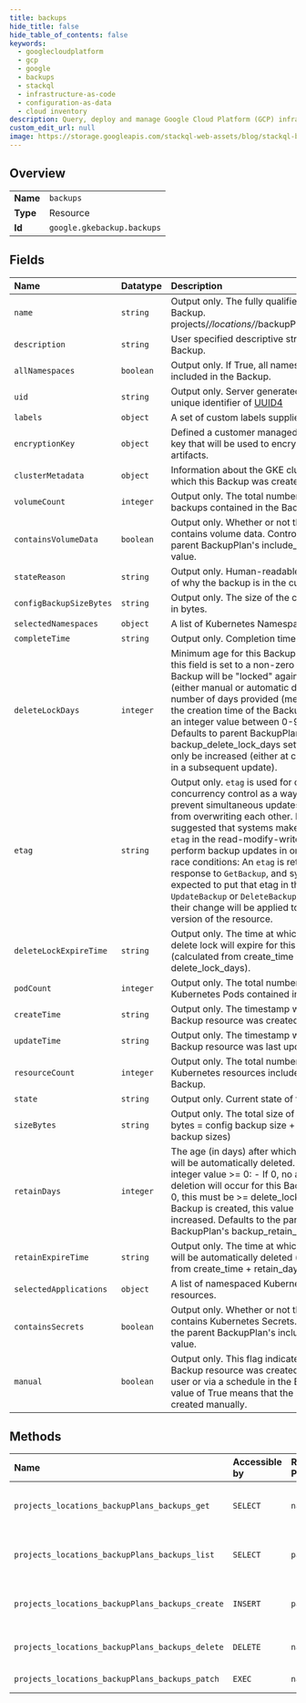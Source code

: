 ```yaml
---
title: backups
hide_title: false
hide_table_of_contents: false
keywords:
  - googlecloudplatform
  - gcp
  - google
  - backups
  - stackql
  - infrastructure-as-code
  - configuration-as-data
  - cloud inventory
description: Query, deploy and manage Google Cloud Platform (GCP) infrastructure and resources using SQL
custom_edit_url: null
image: https://storage.googleapis.com/stackql-web-assets/blog/stackql-blog-post-featured-image.png
---
```

  
    

## Overview
<table><tbody>
<tr><td><b>Name</b></td><td><code>backups</code></td></tr>
<tr><td><b>Type</b></td><td>Resource</td></tr>
<tr><td><b>Id</b></td><td><code>google.gkebackup.backups</code></td></tr>
</tbody></table>

## Fields
| Name | Datatype | Description |
|:-----|:---------|:------------|
| `name` | `string` | Output only. The fully qualified name of the Backup. projects/*/locations/*/backupPlans/*/backups/* |
| `description` | `string` | User specified descriptive string for this Backup. |
| `allNamespaces` | `boolean` | Output only. If True, all namespaces were included in the Backup. |
| `uid` | `string` | Output only. Server generated global unique identifier of [UUID4](https://en.wikipedia.org/wiki/Universally_unique_identifier) |
| `labels` | `object` | A set of custom labels supplied by user. |
| `encryptionKey` | `object` | Defined a customer managed encryption key that will be used to encrypt Backup artifacts. |
| `clusterMetadata` | `object` | Information about the GKE cluster from which this Backup was created. |
| `volumeCount` | `integer` | Output only. The total number of volume backups contained in the Backup. |
| `containsVolumeData` | `boolean` | Output only. Whether or not the Backup contains volume data. Controlled by the parent BackupPlan's include_volume_data value. |
| `stateReason` | `string` | Output only. Human-readable description of why the backup is in the current `state`. |
| `configBackupSizeBytes` | `string` | Output only. The size of the config backup in bytes. |
| `selectedNamespaces` | `object` | A list of Kubernetes Namespaces |
| `completeTime` | `string` | Output only. Completion time of the Backup |
| `deleteLockDays` | `integer` | Minimum age for this Backup (in days). If this field is set to a non-zero value, the Backup will be "locked" against deletion (either manual or automatic deletion) for the number of days provided (measured from the creation time of the Backup). MUST be an integer value between 0-90 (inclusive). Defaults to parent BackupPlan's backup_delete_lock_days setting and may only be increased (either at creation time or in a subsequent update). |
| `etag` | `string` | Output only. `etag` is used for optimistic concurrency control as a way to help prevent simultaneous updates of a backup from overwriting each other. It is strongly suggested that systems make use of the `etag` in the read-modify-write cycle to perform backup updates in order to avoid race conditions: An `etag` is returned in the response to `GetBackup`, and systems are expected to put that etag in the request to `UpdateBackup` or `DeleteBackup` to ensure that their change will be applied to the same version of the resource. |
| `deleteLockExpireTime` | `string` | Output only. The time at which an existing delete lock will expire for this backup (calculated from create_time + delete_lock_days). |
| `podCount` | `integer` | Output only. The total number of Kubernetes Pods contained in the Backup. |
| `createTime` | `string` | Output only. The timestamp when this Backup resource was created. |
| `updateTime` | `string` | Output only. The timestamp when this Backup resource was last updated. |
| `resourceCount` | `integer` | Output only. The total number of Kubernetes resources included in the Backup. |
| `state` | `string` | Output only. Current state of the Backup |
| `sizeBytes` | `string` | Output only. The total size of the Backup in bytes = config backup size + sum(volume backup sizes) |
| `retainDays` | `integer` | The age (in days) after which this Backup will be automatically deleted. Must be an integer value &gt;= 0: - If 0, no automatic deletion will occur for this Backup. - If not 0, this must be &gt;= delete_lock_days. Once a Backup is created, this value may only be increased. Defaults to the parent BackupPlan's backup_retain_days value. |
| `retainExpireTime` | `string` | Output only. The time at which this Backup will be automatically deleted (calculated from create_time + retain_days). |
| `selectedApplications` | `object` | A list of namespaced Kubernetes resources. |
| `containsSecrets` | `boolean` | Output only. Whether or not the Backup contains Kubernetes Secrets. Controlled by the parent BackupPlan's include_secrets value. |
| `manual` | `boolean` | Output only. This flag indicates whether this Backup resource was created manually by a user or via a schedule in the BackupPlan. A value of True means that the Backup was created manually. |
## Methods
| Name | Accessible by | Required Params | Description |
|:-----|:--------------|:----------------|:------------|
| `projects_locations_backupPlans_backups_get` | `SELECT` | `name` | Retrieve the details of a single Backup. |
| `projects_locations_backupPlans_backups_list` | `SELECT` | `parent` | Lists the Backups for a given BackupPlan. |
| `projects_locations_backupPlans_backups_create` | `INSERT` | `parent` | Creates a Backup for the given BackupPlan. |
| `projects_locations_backupPlans_backups_delete` | `DELETE` | `name` | Deletes an existing Backup. |
| `projects_locations_backupPlans_backups_patch` | `EXEC` | `name` | Update a Backup. |
